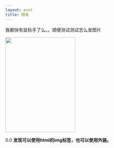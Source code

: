 ```yaml
---
layout: post
title: 随笔
---
```

我都快有鼠标手了么。。顺便测试测试怎么发图片

<img width="220px" height="300px" src="https://i.screenshot.net/p/0r6jvtk?9ed59cecf6e533490bcbd5f4d600b06e">

0.0
**发现可以使用html的img标签，也可以使用外链。**
